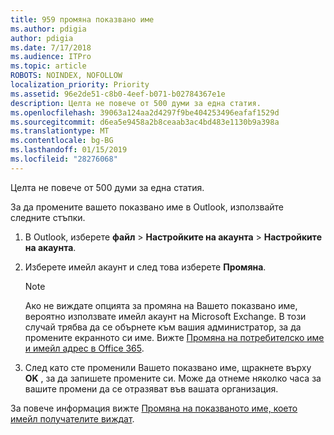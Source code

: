 ```yaml
---
title: 959 промяна показвано име
ms.author: pdigia
author: pdigia
ms.date: 7/17/2018
ms.audience: ITPro
ms.topic: article
ROBOTS: NOINDEX, NOFOLLOW
localization_priority: Priority
ms.assetid: 96e2de51-c8b0-4eef-b071-b02784367e1e
description: Целта не повече от 500 думи за една статия.
ms.openlocfilehash: 39063a124aa2d4297f9be404253496eafaf1529d
ms.sourcegitcommit: d6ea5e9458a2b8ceaab3ac4bd483e1130b9a398a
ms.translationtype: MT
ms.contentlocale: bg-BG
ms.lasthandoff: 01/15/2019
ms.locfileid: "28276068"
---
```

Целта не повече от 500 думи за една статия.
  
За да промените вашето показвано име в Outlook, използвайте следните стъпки.
  
1. В Outlook, изберете **файл** \> **Настройките на акаунта** \> **Настройките на акаунта**.
    
2. Изберете имейл акаунт и след това изберете **Промяна**.
    
    > [!NOTE]
    > Ако не виждате опцията за промяна на Вашето показвано име, вероятно използвате имейл акаунт на Microsoft Exchange. В този случай трябва да се обърнете към вашия администратор, за да промените екранното си име. Вижте [Промяна на потребителско име и имейл адрес в Office 365](https://support.office.com/article/fb5ac074-e203-4e1f-9843-b9d1a3e03297.aspx). 
  
3. След като сте променили Вашето показвано име, щракнете върху **OK** , за да запишете промените си. Може да отнеме няколко часа за вашите промени да се отразяват във вашата организация. 
    
За повече информация вижте [Промяна на показваното име, което имейл получателите виждат](https://support.office.com/article/2b53331a-ba2a-4803-88dc-ac9fe376c8a9.aspx).
  

